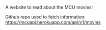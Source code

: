 A website to read about the MCU movies!

Github repo used to fetch information: https://mcuapi.herokuapp.com/api/v1/movies
